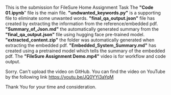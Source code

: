 This is the submission for FileSure Home Assignment Task
The **"Code 01.ipynb**" file is the main file.
**"undwanted_keywords.py"** is a supporting file to eliminate some unwanted words.
**"final_qa_output.json"** file has created by extracting the information from the reference/embedded pdf.
**"Summary_of_Json.md"** the automatically generated summary from the **"final_qa_output.json"** file using hugging face pre-trained model.
**"extracted_content.zip"** the folder was automatically generated when extracting the embedded pdf.
**"Embedded_System_Summary.md"** has created using a pretrained model which tells the summary of the embedded pdf.
The **"FileSure Assignment Demo.mp4"** video is for workflow and code output.


Sorry. Can't upload the video on GitHub. You can find the video on YouTube by the following link https://youtu.be/JQ0YYi3aYqM

Thank You for your time and consideration.
